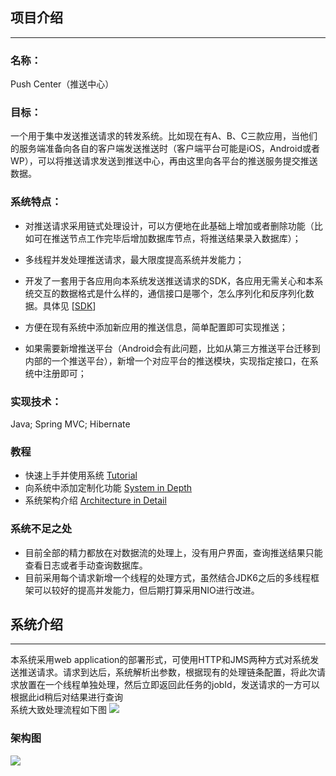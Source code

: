 ## 项目介绍
---------

### 名称：
Push Center（推送中心）   

### 目标：
一个用于集中发送推送请求的转发系统。比如现在有A、B、C三款应用，当他们的服务端准备向各自的客户端发送推送时（客户端平台可能是iOS，Android或者WP），可以将推送请求发送到推送中心，再由这里向各平台的推送服务提交推送数据。  

### 系统特点：
+ 对推送请求采用链式处理设计，可以方便地在此基础上增加或者删除功能（比如可在推送节点工作完毕后增加数据库节点，将推送结果录入数据库）；

+ 多线程并发处理推送请求，最大限度提高系统并发能力；  

+ 开发了一套用于各应用向本系统发送推送请求的SDK，各应用无需关心和本系统交互的数据格式是什么样的，通信接口是哪个，怎么序列化和反序列化数据。具体见 [[SDK](https://github.com/HAND-MAS/mas-service-sdk)]

+ 方便在现有系统中添加新应用的推送信息，简单配置即可实现推送；  

+ 如果需要新增推送平台（Android会有此问题，比如从第三方推送平台迁移到内部的一个推送平台），新增一个对应平台的推送模块，实现指定接口，在系统中注册即可；  



### 实现技术：
Java; Spring MVC; Hibernate

### 教程
+ 快速上手并使用系统 [Tutorial](https://github.com/HAND-MAS/PushCenter/wiki/Tutorial)
+ 向系统中添加定制化功能 [System in Depth](https://github.com/HAND-MAS/PushCenter/wiki/System-in-Depth)
+ 系统架构介绍 [Architecture in Detail]()
    
### 系统不足之处
+ 目前全部的精力都放在对数据流的处理上，没有用户界面，查询推送结果只能查看日志或者手动查询数据库。
+ 目前采用每个请求新增一个线程的处理方式，虽然结合JDK6之后的多线程框架可以较好的提高并发能力，但后期打算采用NIO进行改进。


## 系统介绍
--------
本系统采用web application的部署形式，可使用HTTP和JMS两种方式对系统发送推送请求。请求到达后，系统解析出参数，根据现有的处理链条配置，将此次请求放置在一个线程单独处理，然后立即返回此任务的jobId，发送请求的一方可以根据此id稍后对结果进行查询  
系统大致处理流程如下图
<img src="http://dl.iteye.com/upload/picture/pic/129003/0d736416-9cf8-3dca-ac95-d5dde85d4b4d.png"/>

### 架构图
<img src="http://dl.iteye.com/upload/picture/pic/129009/e2cbde61-6ecd-381a-80c3-b182a23cb2d2.png"/>
